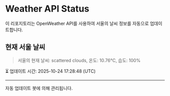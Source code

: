 
# Weather API Status

이 리포지토리는 OpenWeather API를 사용하여 서울의 날씨 정보를 자동으로 업데이트합니다.

## 현재 서울 날씨
> 서울의 현재 날씨: scattered clouds, 온도: 10.76°C, 습도: 100%

⏳ 업데이트 시간: 2025-10-24 17:28:48 (UTC)

---
자동 업데이트 봇에 의해 관리됩니다.
